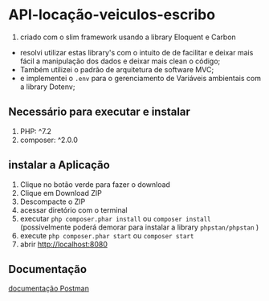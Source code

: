 # API-locação-veiculos-escribo

1. criado com o slim framework usando a library Eloquent e Carbon
- resolvi utilizar estas library's com o intuito de de facilitar e deixar mais fácil a manipulação dos dados e deixar mais clean o código;
- Também utilizei o padrão de arquitetura de software MVC;
- e implementei o `.env` para o gerenciamento de Variáveis ambientais com a library Dotenv;
 
## Necessário para executar e instalar

1. PHP: ^7.2
2. composer: ^2.0.0

## instalar a Aplicação

1. Clique no botão verde para fazer o download
2. Clique em Download ZIP
3. Descompacte o ZIP
4. acessar diretório com o terminal
5. executar `php composer.phar install` ou `composer install` (possivelmente poderá demorar para instalar a library `phpstan/phpstan` )
6. execute `php composer.phar start` ou `composer start` 
7. abrir [http://localhost:8080](http://localhost:8080) 

## Documentação

[documentação Postman](https://documenter.getpostman.com/view/2815813/TW6tKUmJ)
